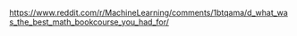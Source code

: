 https://www.reddit.com/r/MachineLearning/comments/1btqama/d_what_was_the_best_math_bookcourse_you_had_for/
